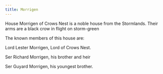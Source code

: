 ```yaml
---
title: Morrigen
---
```


 House Morrigen of Crows Nest is a noble house from the Stormlands. Their arms are a black crow in flight on storm-green

The known members of this house are:

Lord Lester Morrigen, Lord of Crows Nest.

Ser Richard Morrigen, his brother and heir

Ser Guyard Morrigen, his youngest brother.


